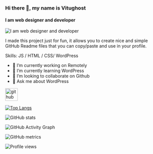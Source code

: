 ### Hi there 👋, **my name is Vitughost**
#### I am web designer and developer
![I am web designer and developer](https://scontent.fcgp5-1.fna.fbcdn.net/v/t1.18169-9/13310337_1000010320082804_1423232215922192522_n.jpg?_nc_cat=109&ccb=1-5&_nc_sid=09cbfe&_nc_eui2=AeE9dEMoZ_U2kYnOSDOkmyujFR0T7YjJgPcVHRPtiMmA96A9ZYsOyHDwtPbXzQH-oEl4T0nxbp0Y8dmmE3RdbjXS&_nc_ohc=zX92a4S1jXcAX_hZOQg&_nc_ht=scontent.fcgp5-1.fna&oh=5b3408414eedae6c637d2d4e9206b017&oe=615222DA)

I made this project just for fun, it allows you to create nice and simple GitHub Readme files that you can copy/paste and use in your profile.

Skills: JS / HTML / CSS/ WordPress

- 🔭 I’m currently working on Remotely 
- 🌱 I’m currently learning WordPress 
- 👯 I’m looking to collaborate on Github 
- 💬 Ask me about WordPress 


[<img src='https://cdn.jsdelivr.net/npm/simple-icons@3.0.1/icons/github.svg' alt='github' height='40'>](https://github.com/https://github.com/Vitughost)  

[![Top Langs](https://github-readme-stats.vercel.app/api/top-langs/?username=https://github.com/Vitughost)](https://github.com/anuraghazra/github-readme-stats)

![GitHub stats](https://github-readme-stats.vercel.app/api?username=https://github.com/Vitughost&show_icons=true&count_private=true)  

![GitHub Activity Graph](https://activity-graph.herokuapp.com/graph?username=https://github.com/Vitughost)  

![GitHub metrics](https://metrics.lecoq.io/https://github.com/Vitughost)  

![Profile views](https://gpvc.arturio.dev/https://github.com/Vitughost)  
